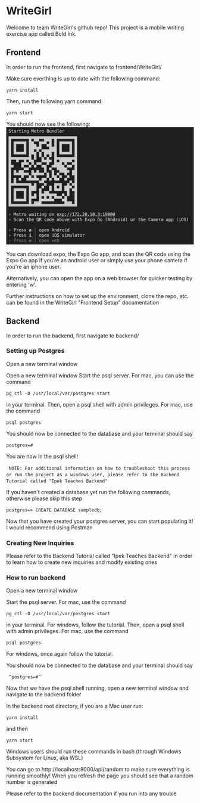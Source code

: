 # WriteGirl

Welcome to team WriteGirl's github repo! This project is a mobile writing exercise app called Bold Ink.

## Frontend
In order to run the frontend, first navigate to frontend/WriteGirl/

Make sure everthing is up to date with the following command:
```
yarn install
```

Then, run the following yarn command:
```
yarn start
```

You should now see the following:
![alt text](Tutorial%20Images/StartingMetro.png)

You can download expo, the Expo Go app, and  scan the QR code using the Expo Go app if you’re an android user or  simply use your phone camera if you're an iphone user.

Alternatively, you can open the app on a web browser for quicker testing by entering 'w'.


Further instructions on how to set up the environment, clone the repo, etc. can be found in the WriteGirl "Frontend Setup" documentation

## Backend

In order to run the backend, first navigate to backend/

### Setting up Postgres

Open a new terminal window

Open a new terminal window
Start the psql server. For mac, you can use the command 
```
pg_ctl -D /usr/local/var/postgres start 
```
in your terminal. Then, open a psql shell with admin privileges. For mac, use the command 
```
psql postgres 
```
You should now be connected to the database and your terminal should say 
```
postgres=# 
```
You are now in the psql shell!

`` NOTE: For additional information on how to troubleshoot this process or run the project as a windows user, please refer to the Backend Tutorial called "Ipek Teaches Backend"``

If you haven't created a database yet run the following commands, otherwise please skip this step

```
postgres=> CREATE DATABASE sampledb;
```

Now that you have created your postgres server, you can start populating it! I would recommend using Postman

### Creating New Inquiries

Please refer to the Backend Tutorial called "Ipek Teaches Backend" in order to learn how to create new inquiries and modify existing ones

### How to run backend
Open a new terminal window

Start the psql server. For mac, use the command 
```
pg_ctl -D /usr/local/var/postgres start 
```
in your terminal. For windows, follow the tutorial. Then, open a psql shell with admin
privileges. For mac, use the command 
```
psql postgres
```
For windows, once again follow the tutorial. 

You should now be connected to the database and your terminal should say
```
 “postgres=#”
 ```
 
Now that we have the psql shell running, open a new terminal window and navigate to the backend folder

In the backend root directory, if you are a Mac user run:
``` 
yarn install 
```
and then 
```
yarn start
```
Windows users should run these commands in bash (through Windows Subsystem for Linux, aka WSL)

You can go to http://localhost:8000/api/random to make sure everything is running smoothly! When you refresh the page you should see that a random number is generated

Please refer to the backend documentation if you run into any trouble


